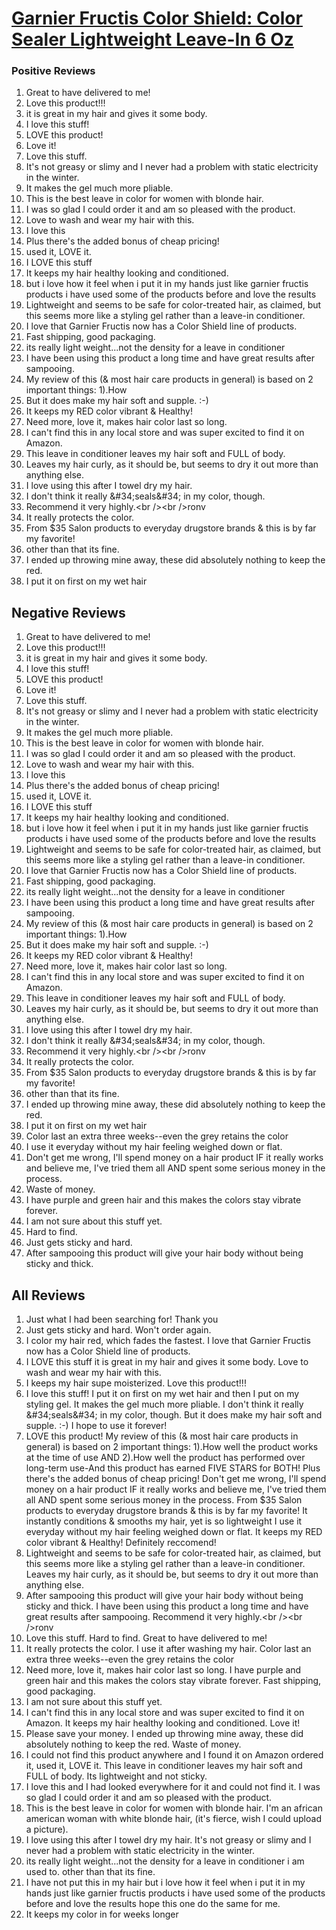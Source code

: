 # [Garnier Fructis Color Shield: Color Sealer Lightweight Leave-In 6 Oz](https://products.checkmycream.com/products/Garnier-Fructis-Color-Shield:-Color-Sealer-Lightweight-Leave-In-6-Oz.html)

### Positive Reviews

<ol>
      <li>Great to have delivered to me!</li>
      <li>Love this product!!!</li>
      <li>it is great in my hair and gives it some body.  </li>
      <li>I love this stuff!</li>
      <li>LOVE this product!</li>
      <li>Love it!</li>
      <li>Love this stuff.  </li>
      <li>It&#x27;s not greasy or slimy and I never had a problem with static electricity in the winter.</li>
      <li>It makes the gel much more pliable.</li>
      <li>This is the best leave in color for women with blonde hair.  </li>
      <li>I was so glad I could order it and am so pleased with the product.</li>
      <li>Love to wash and wear my hair with this.</li>
      <li>I love this</li>
      <li>Plus there&#x27;s the added bonus of cheap pricing!</li>
      <li>used it,  LOVE it.</li>
      <li>I LOVE this stuff</li>
      <li>It keeps my hair healthy looking and conditioned.  </li>
      <li>but i love how it feel when i put it in my hands just like garnier fructis products i have used some of the products before and love the results</li>
      <li>Lightweight and seems to be safe for color-treated hair, as claimed, but this seems more like a styling gel rather than a leave-in conditioner.</li>
      <li>I love that Garnier Fructis now has a Color Shield line of products.</li>
      <li>Fast shipping, good packaging.</li>
      <li>its really light weight...not the density for a leave in conditioner</li>
      <li>I  have been using this product a long time and have great results after sampooing.</li>
      <li>My review of this (&amp; most hair care products in general) is based on 2 important things: 1).How</li>
      <li>But it does make my hair soft and supple. :-)</li>
      <li>It keeps my RED color vibrant &amp; Healthy!</li>
      <li>Need more, love it, makes hair color last so long.</li>
      <li>I can&#x27;t find this in any local store and was super excited to find it on Amazon.  </li>
      <li>This leave in conditioner leaves my hair soft and FULL of body.</li>
      <li>Leaves my hair curly, as it should be, but seems to dry it out more than anything else.</li>
      <li>I love using this after I towel dry my hair.</li>
      <li>I don&#x27;t think it really &amp;#34;seals&amp;#34; in my color, though.</li>
      <li>Recommend it very highly.&lt;br /&gt;&lt;br /&gt;ronv</li>
      <li>It really protects the color.  </li>
      <li>From $35 Salon products to everyday drugstore brands &amp; this is by far my favorite!</li>
      <li>other than that its fine.</li>
      <li>I ended up throwing mine away, these did absolutely nothing to keep the red.</li>
      <li>I put it on first on my wet hair</li>
</ol>


<h2>Negative Reviews</h2>
<ol>
<li> Great to have delivered to me!</li>
<li> Love this product!!!</li>
<li> it is great in my hair and gives it some body.  </li>
<li> I love this stuff!</li>
<li> LOVE this product!</li>
<li> Love it!</li>
<li> Love this stuff.  </li>
<li> It&#x27;s not greasy or slimy and I never had a problem with static electricity in the winter.</li>
<li> It makes the gel much more pliable.</li>
<li> This is the best leave in color for women with blonde hair.  </li>
<li> I was so glad I could order it and am so pleased with the product.</li>
<li> Love to wash and wear my hair with this.</li>
<li> I love this</li>
<li> Plus there&#x27;s the added bonus of cheap pricing!</li>
<li> used it,  LOVE it.</li>
<li> I LOVE this stuff</li>
<li> It keeps my hair healthy looking and conditioned.  </li>
<li> but i love how it feel when i put it in my hands just like garnier fructis products i have used some of the products before and love the results</li>
<li> Lightweight and seems to be safe for color-treated hair, as claimed, but this seems more like a styling gel rather than a leave-in conditioner.</li>
<li> I love that Garnier Fructis now has a Color Shield line of products.</li>
<li> Fast shipping, good packaging.</li>
<li> its really light weight...not the density for a leave in conditioner</li>
<li> I  have been using this product a long time and have great results after sampooing.</li>
<li> My review of this (&amp; most hair care products in general) is based on 2 important things: 1).How</li>
<li> But it does make my hair soft and supple. :-)</li>
<li> It keeps my RED color vibrant &amp; Healthy!</li>
<li> Need more, love it, makes hair color last so long.</li>
<li> I can&#x27;t find this in any local store and was super excited to find it on Amazon.  </li>
<li> This leave in conditioner leaves my hair soft and FULL of body.</li>
<li> Leaves my hair curly, as it should be, but seems to dry it out more than anything else.</li>
<li> I love using this after I towel dry my hair.</li>
<li> I don&#x27;t think it really &amp;#34;seals&amp;#34; in my color, though.</li>
<li> Recommend it very highly.&lt;br /&gt;&lt;br /&gt;ronv</li>
<li> It really protects the color.  </li>
<li> From $35 Salon products to everyday drugstore brands &amp; this is by far my favorite!</li>
<li> other than that its fine.</li>
<li> I ended up throwing mine away, these did absolutely nothing to keep the red.</li>
<li> I put it on first on my wet hair</li>
<li> Color last an extra three weeks--even the grey retains the color</li>
<li> I use it everyday without my hair feeling weighed down or flat.</li>
<li> Don&#x27;t get me wrong, I&#x27;ll spend money on a  hair product IF it really works and believe me, I&#x27;ve tried them all AND spent some serious money in the process.</li>
<li> Waste of money.</li>
<li> I have purple and green hair and this makes the colors stay vibrate forever.</li>
<li> I am not sure about this stuff yet.</li>
<li> Hard to find.  </li>
<li> Just gets sticky and hard.</li>
<li> After sampooing this product will give your hair body without being sticky and thick.  </li>
</ol>

<h2>All Reviews</h2>

<ol>
    <li> Just what I had been searching for! Thank you</li>
    <li> Just gets sticky and hard. Won&#x27;t order again.</li>
    <li> I color my hair red, which fades the fastest. I love that Garnier Fructis now has a Color Shield line of products.</li>
    <li> I LOVE this stuff it is great in my hair and gives it some body.  Love to wash and wear my hair with this.</li>
    <li> I keeps my hair supe moisterized. Love this product!!!</li>
    <li> I love this stuff! I put it on first on my wet hair and then I put on my styling gel. It makes the gel much more pliable. I don&#x27;t think it really &amp;#34;seals&amp;#34; in my color, though. But it does make my hair soft and supple. :-) I hope to use it forever!</li>
    <li> LOVE this product! My review of this (&amp; most hair care products in general) is based on 2 important things: 1).How well the product works at the time of use AND 2).How well the product has performed over long-term use-And this product has earned FIVE STARS for BOTH! Plus there&#x27;s the added bonus of cheap pricing! Don&#x27;t get me wrong, I&#x27;ll spend money on a  hair product IF it really works and believe me, I&#x27;ve tried them all AND spent some serious money in the process. From $35 Salon products to everyday drugstore brands &amp; this is by far my favorite! It instantly conditions &amp; smooths my hair, yet is so lightweight I use it everyday without my hair feeling weighed down or flat. It keeps my RED color vibrant &amp; Healthy! Definitely reccomend!</li>
    <li> Lightweight and seems to be safe for color-treated hair, as claimed, but this seems more like a styling gel rather than a leave-in conditioner. Leaves my hair curly, as it should be, but seems to dry it out more than anything else.</li>
    <li> After sampooing this product will give your hair body without being sticky and thick.  I  have been using this product a long time and have great results after sampooing. Recommend it very highly.&lt;br /&gt;&lt;br /&gt;ronv</li>
    <li> Love this stuff.  Hard to find.  Great to have delivered to me!</li>
    <li> It really protects the color.  I use it after washing my hair.  Color last an extra three weeks--even the grey retains the color</li>
    <li> Need more, love it, makes hair color last so long. I have purple and green hair and this makes the colors stay vibrate forever. Fast shipping, good packaging.</li>
    <li> I am not sure about this stuff yet.</li>
    <li> I can&#x27;t find this in any local store and was super excited to find it on Amazon.  It keeps my hair healthy looking and conditioned.  Love it!</li>
    <li> Please save your money. I ended up throwing mine away, these did absolutely nothing to keep the red. Waste of money.</li>
    <li> I could not find this product anywhere and I found it on Amazon ordered it, used it,  LOVE it. This leave in conditioner leaves my hair soft and FULL of body. Its lightweight and not sticky.</li>
    <li> I love this and I had looked everywhere for it and could not find it.  I was so glad I could order it and am so pleased with the product.</li>
    <li> This is the best leave in color for women with blonde hair.  I&#x27;m an african american woman with white blonde hair, (it&#x27;s fierce, wish I could upload a picture).</li>
    <li> I love using this after I towel dry my hair. It&#x27;s not greasy or slimy and I never had a problem with static electricity in the winter.</li>
    <li> its really light weight...not the density for a leave in conditioner i am used to. other than that its fine.</li>
    <li> I have not put this in my hair but i love how it feel when i put it in my hands just like garnier fructis products i have used some of the products before and love the results hope this one do the same for me.</li>
    <li> It keeps my color in for weeks longer</li>
</ol>




